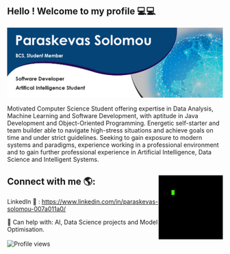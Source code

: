 ## Hello ! Welcome to my profile 💻💻

![Alt text](https://github.com/Paris778/Paris778/blob/main/graphics/githubGraphic.jpg "My Profile Banner")

Motivated Computer Science Student offering expertise in Data Analysis, Machine Learning and Software Development, with aptitude in Java
Development and Object-Oriented Programming. 
Energetic self-starter and team builder able to navigate high-stress situations and achieve goals on time and under strict guidelines. Seeking to gain exposure to
modern systems and paradigms, experience working in a professional environment and to gain further
professional experience in Artificial Intelligence, Data Science and Intelligent Systems.

## Connect with me 🌎: <img align="right" width="150" height="150" src="https://github.com/Paris778/Paris778/blob/main/graphics/function.gif">
LinkedIn 💼 : https://www.linkedin.com/in/paraskevas-solomou-007a011a0/ 

🌱 Can help with: AI, Data Science projects and Model Optimisation.
<br /><br /> ![Profile views](https://hitcounter.pythonanywhere.com/count/tag.svg?url=https%3A%2F%2Fgithub.com%2FParis778)



<!--
Here are some ideas to get you started:

- 🔭 I’m currently working on ...
- 🌱 I’m currently learning ...
- 👯 I’m looking to collaborate on ...
- 🤔 I’m looking for help with ...
- 💬 Ask me about ...
- 📫 How to reach me: ...
- 😄 Pronouns: ...
- ⚡ Fun fact: ...
-->


